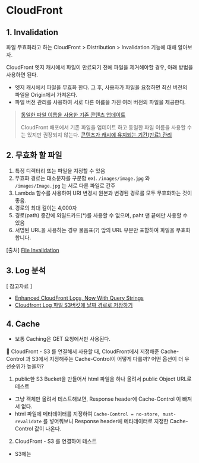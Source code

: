 # CloudFront

## 1. Invalidation

파일 무효화라고 하는 CloudFront > Distribution > Invalidation 기능에 대해 알아보자.

CloudFront 엣지 캐시에서 파일이 만료되기 전에 파일을 제거해야할 경우, 아래 방법을 사용하면 된다.

- 엣지 캐시에서 파일을 무효화 한다.
  그 후, 사용자가 파일을 요청하면 최신 버전의 파일을 Origin에서 가져온다.
- 파일 버전 관리를 사용하여 서로 다른 이름을 가진 여러 버전의 파일을 제공한다.

> [동일한 파일 이름을 사용한 기존 콘텐츠 업데이트](https://docs.aws.amazon.com/ko_kr/AmazonCloudFront/latest/DeveloperGuide/UpdatingExistingObjects.html#ReplacingObjects)
>
> CloudFront 배포에서 기존 파일을 업데이트 하고 동일한 파일 이름을 사용할 수는 있지만 권장되지 않는다.
> [콘텐츠가 캐시에 유지되는 기간(만료) 관리](https://docs.aws.amazon.com/ko_kr/AmazonCloudFront/latest/DeveloperGuide/Expiration.html#ExpirationAddingHeadersInS3)

## 2. 무효화 할 파일

1. 특정 디렉터리 또는 파일을 지정할 수 있음
2. 무효화 경로는 대소문자를 구분함
   ex). `/images/image.jpg` 와 `/images/Image.jpg` 는 서로 다른 파일로 간주
3. Lambda 함수를 사용하여 URI 변경시 원본과 변경된 경로를 모두 무효화하는 것이 좋음.
4. 경로의 최대 길이는 4,000자
5. 경로(path) 중간에 와일드카드(\*)를 사용할 수 없으며, paht 맨 끝에만 사용할 수 있음
6. 서명된 URL을 사용하는 경우 물음표(?) 앞의 URL 부분만 포함하여 파일을 무효화 합니다.

[출처] [File Invalidation](https://docs.aws.amazon.com/ko_kr/AmazonCloudFront/latest/DeveloperGuide/Invalidation.html)

## 3. Log 분석

[ 참고자료 ]
- [Enhanced CloudFront Logs, Now With Query Strings](https://aws.amazon.com/ko/blogs/aws/enhanced-cloudfront-logs-now-with-query-strings/)
- [Cloudfront Log 파일 S3버킷에 날짜 경로로 저장하기](https://kim-dragon.tistory.com/160)

## 4. Cache

- 보통 Caching은 GET 요청에서만 사용된다.





📌 CloudFront - S3 를 연결해서 사용할 때,
CloudFront에서 지정해준 Cache-Control 과 S3에서 지정해주는 Cache-Control이 어떻게 다를까? 어떤 옵션이 더 우선순위가 높을까?

1. public한 S3 Bucket을 만들어서 html 파일을 하나 올려서 public Object URL로 테스트
  - 그냥 객체만 올려서 테스트해보면, Response header에 Cache-Control 이 빠져서 없다.
  - html 파일에 메타데이터를 지정하여 `Cache-Control = no-store, must-revalidate` 를 넣어줘보니 Response header에 메타데이터로 지정한 Cache-Control 값이 나온다.

2. CloudFront - S3 를 연결하여 테스트
  - S3에는 
